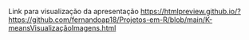Link para visualização da apresentação
https://htmlpreview.github.io/?https://github.com/fernandoap18/Projetos-em-R/blob/main/K-meansVisualizaçãoImagens.html
